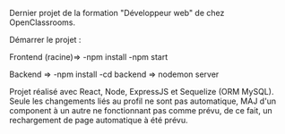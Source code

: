 Dernier projet de la formation "Développeur web" de chez OpenClassrooms.

Démarrer le projet : 

Frontend (racine)=>
-npm install
-npm start

Backend => 
-npm install
-cd backend => nodemon server

Projet réalisé avec React, Node, ExpressJS et Sequelize (ORM MySQL).
Seule les changements liés au profil ne sont pas automatique, MAJ d'un component à un autre ne fonctionnant pas comme prévu, de ce fait, un rechargement de page automatique à été prévu.
